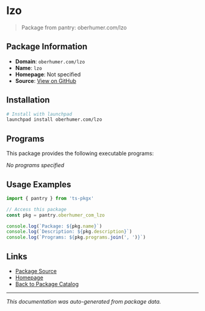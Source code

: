 # lzo

> Package from pantry: oberhumer.com/lzo

## Package Information

- **Domain**: `oberhumer.com/lzo`
- **Name**: `lzo`
- **Homepage**: Not specified
- **Source**: [View on GitHub](https://github.com/pkgxdev/pantry/tree/main/projects/oberhumer.com/lzo/package.yml)

## Installation

```bash
# Install with launchpad
launchpad install oberhumer.com/lzo
```

## Programs

This package provides the following executable programs:

*No programs specified*

## Usage Examples

```typescript
import { pantry } from 'ts-pkgx'

// Access this package
const pkg = pantry.oberhumer_com_lzo

console.log(`Package: ${pkg.name}`)
console.log(`Description: ${pkg.description}`)
console.log(`Programs: ${pkg.programs.join(', ')}`)
```

## Links

- [Package Source](https://github.com/pkgxdev/pantry/tree/main/projects/oberhumer.com/lzo/package.yml)
- [Homepage](#)
- [Back to Package Catalog](../package-catalog.md)

---

*This documentation was auto-generated from package data.*
